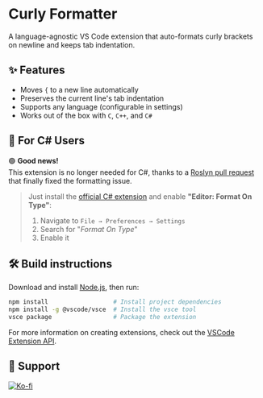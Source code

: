 # Curly Formatter

A language-agnostic VS Code extension that auto-formats curly brackets on newline and keeps tab indentation.


## ✨ Features

- Moves `{` to a new line automatically
- Preserves the current line's tab indentation
- Supports any language (configurable in settings)
- Works out of the box with `C`, `C++`, and `C#`


## 👋 For C# Users

🟢 **Good news!**  
This extension is no longer needed for C#, thanks to a [Roslyn pull request](https://github.com/dotnet/roslyn/pull/76876) that finally fixed the formatting issue.  
  
> Just install the [official C# extension](https://marketplace.visualstudio.com/items/?itemName=ms-dotnettools.csdevkit) and enable **"Editor: Format On Type"**:
> 1. Navigate to `File → Preferences → Settings`
> 2. Search for "_Format On Type_"
> 3. Enable it


## 🛠 Build instructions

Download and install [Node.js](https://nodejs.org/), then run:
```bash
npm install                  # Install project dependencies
npm install -g @vscode/vsce  # Install the vsce tool
vsce package                 # Package the extension
```
For more information on creating extensions, check out the [VSCode Extension API](https://code.visualstudio.com/api).


## 💖 Support

[![Ko-fi](https://img.shields.io/badge/Support%20me%20on%20Ko--fi-F16061?style=flat&logo=ko-fi&logoColor=white)](https://ko-fi.com/ironcutter24)
